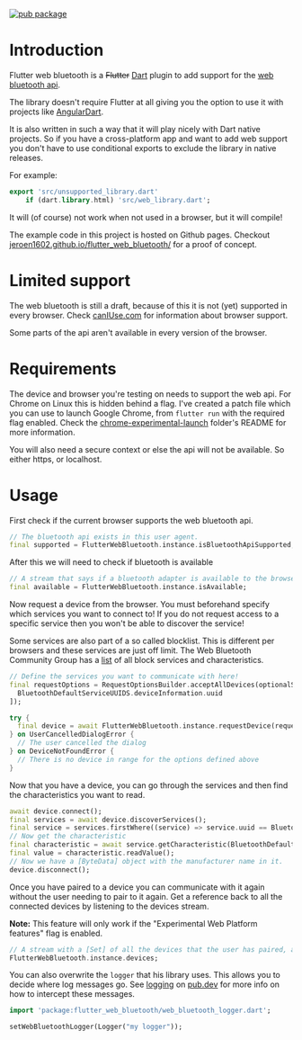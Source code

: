 [![pub package](https://img.shields.io/pub/v/flutter_web_bluetooth.svg)](https://pub.dev/packages/flutter_web_bluetooth)

# Introduction

Flutter web bluetooth is a ~~Flutter~~ [Dart](https://dart.dev/) plugin to add support for the 
[web bluetooth api](https://developer.mozilla.org/en-US/docs/Web/API/Web_Bluetooth_API).

The library doesn't require Flutter at all giving you the option to use it with projects like 
[AngularDart](https://angulardart.xyz/).

It is also written in such a way that it will play nicely with Dart native projects. 
So if you have a cross-platform app and want to add web support you don't have to use conditional exports to exclude 
the library in native releases.

For example: 

```dart
export 'src/unsupported_library.dart'
    if (dart.library.html) 'src/web_library.dart';
```

It will (of course) not work when not used in a browser, but it will compile! 

The example code in this project is hosted on Github pages. Checkout 
[jeroen1602.github.io/flutter_web_bluetooth/](https://jeroen1602.github.io/flutter_web_bluetooth/) for a proof of 
concept.

# Limited support

The web bluetooth is still a draft, because of this it is not (yet) supported in every browser. 
Check [canIUse.com](https://caniuse.com/web-bluetooth) for information about browser support.

Some parts of the api aren't available in every version of the browser.

# Requirements

The device and browser you're testing on needs to support the web api. For Chrome on Linux this is hidden behind a flag.
I've created a patch file which you can use to launch Google Chrome, from `flutter run` with the required flag enabled.
Check the [chrome-experimental-launch](./chrome-experimental-launch) folder's README for more information.

You will also need a secure context or else the api will not be available. So either https, or localhost.

# Usage

First check if the current browser supports the web bluetooth api.

```dart
// The bluetooth api exists in this user agent.
final supported = FlutterWebBluetooth.instance.isBluetoothApiSupported;
```

After this we will need to check if bluetooth is available

```dart
// A stream that says if a bluetooth adapter is available to the browser.
final available = FlutterWebBluetooth.instance.isAvailable;
```

Now request a device from the browser.
You must beforehand specify which services you want to connect to! If you do not request
access to a specific service then you won't be able to discover the service!

Some services are also part of a so called blocklist. This is different per browsers and these services are just off 
limit. The Web Bluetooth Community Group has a [list](https://github.com/WebBluetoothCG/registries/blob/master/gatt_blocklist.txt) 
of all block services and characteristics.

```dart
// Define the services you want to communicate with here!
final requestOptions = RequestOptionsBuilder.acceptAllDevices(optionalServices: [
  BluetoothDefaultServiceUUIDS.deviceInformation.uuid
]);

try {
  final device = await FlutterWebBluetooth.instance.requestDevice(requestOptions);
} on UserCancelledDialogError {
  // The user cancelled the dialog
} on DeviceNotFoundError {
  // There is no device in range for the options defined above
}
```

Now that you have a device, you can go through the services and then find the characteristics you want to read.

```dart
await device.connect();
final services = await device.discoverServices();
final service = services.firstWhere((service) => service.uuid == BluetoothDefaultServiceUUIDS.deviceInformation.uuid);
// Now get the characteristic
final characteristic = await service.getCharacteristic(BluetoothDefaultCharacteristicUUIDS.manufacturerNameString.uuid);
final value = characteristic.readValue();
// Now we have a [ByteData] object with the manufacturer name in it.
device.disconnect();
```

Once you have paired to a device you can communicate with it again without the user needing to pair to it again. Get a
reference back to all the connected devices by listening to the devices stream.


**Note:** This feature will only work if the "Experimental Web Platform features" flag is enabled.

```dart
// A stream with a [Set] of all the devices that the user has paired, and given permission for.
FlutterWebBluetooth.instance.devices;
```

You can also overwrite the `logger` that his library uses. This allows you to decide where log messages go. See
[logging](https://pub.dev/packages/logging) on [pub.dev](https://pub.dev/) for more info on how to intercept these
messages.

```dart
import 'package:flutter_web_bluetooth/web_bluetooth_logger.dart';

setWebBluetoothLogger(Logger("my logger"));
```
